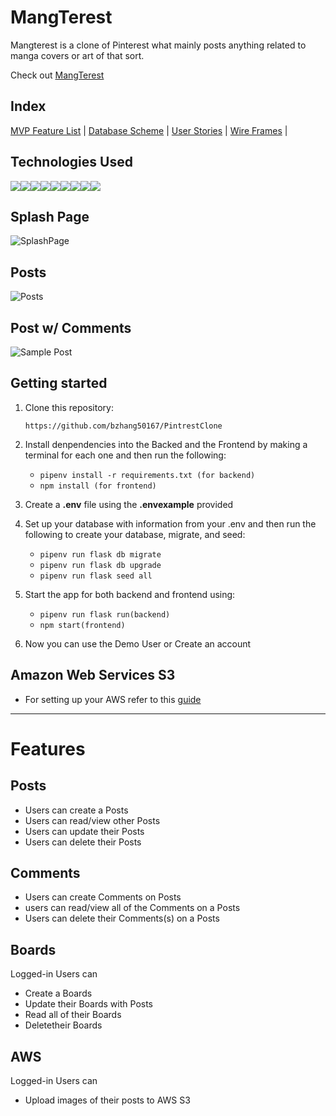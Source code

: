 # MangTerest
      
Mangterest is a clone of Pinterest what mainly posts anything related to manga covers or art of that sort.

Check out [MangTerest](https://mangaterest.onrender.com/)

## Index

[MVP Feature List](https://github.com/bzhang50167/PintrestClone/wiki/MVP-Feature-List) |
[Database Scheme](https://github.com/bzhang50167/PintrestClone/wiki/DB-Schema) |
[User Stories](https://github.com/bzhang50167/PintrestClone/wiki/User-Stories) |
[Wire Frames](https://github.com/bzhang50167/PintrestClone/wiki/WireFrame) |

## Technologies Used

<img src="https://img.shields.io/badge/JavaScript-323330?style=for-the-badge&logo=javascript&logoColor=F7DF1E" /><img src="https://img.shields.io/badge/Node.js-339933?style=for-the-badge&logo=nodedotjs&logoColor=white" /><img src="https://img.shields.io/badge/Express.js-000000?style=for-the-badge&logo=express&logoColor=white" /><img src="https://img.shields.io/badge/PostgreSQL-316192?style=for-the-badge&logo=postgresql&logoColor=white" /><img src="https://img.shields.io/badge/HTML5-E34F26?style=for-the-badge&logo=html5&logoColor=white" /><img src="https://img.shields.io/badge/CSS3-1572B6?style=for-the-badge&logo=css3&logoColor=white" /><img src="https://img.shields.io/badge/React-20232A?style=for-the-badge&logo=react&logoColor=61DAFB" /><img src="https://img.shields.io/badge/Redux-593D88?style=for-the-badge&logo=redux&logoColor=white" /><img src="https://img.shields.io/badge/GitHub-100000?style=for-the-badge&logo=github&logoColor=white" />

## Splash Page
![SplashPage](https://github.com/bzhang50167/PintrestClone/assets/117539908/7e5f35c9-064d-4ce1-9068-8d771eb286e8)

## Posts
![Posts](https://github.com/bzhang50167/PintrestClone/assets/117539908/7a66d319-c0e7-4cb2-8bbd-fa2fb8deafd3)


## Post w/ Comments
![Sample Post](https://github.com/bzhang50167/PintrestClone/assets/117539908/dce1e6b8-3848-4a65-b911-3cac4a3de1f8)


## Getting started
1. Clone this repository:

   `
   https://github.com/bzhang50167/PintrestClone
   `
2. Install denpendencies into the Backed and the Frontend by making a terminal for each one and then run the following:

   * `pipenv install -r requirements.txt (for backend)`
   * `npm install (for frontend)`

3. Create a **.env** file using the **.envexample** provided 

4. Set up your database with information from your .env and then run the following to create your database, migrate, and seed: 
 
   * `pipenv run flask db migrate`
   * `pipenv run flask db upgrade` 
   * `pipenv run flask seed all`

5. Start the app for both backend and frontend using:

   * `pipenv run flask run(backend)`
   * `npm start(frontend)`

6. Now you can use the Demo User or Create an account

## Amazon Web Services S3
* For setting up your AWS refer to this [guide](https://github.com/jdrichardsappacad/aws-s3-pern-demo)

***

# Features 

## Posts
* Users can create a Posts
* Users can read/view other Posts
* Users can update their Posts
* Users can delete their Posts

## Comments
* Users can create Comments on Posts
* users can read/view all of the Comments on a Posts
* Users can delete their Comments(s) on a Posts

## Boards
Logged-in Users can
* Create a Boards
* Update their Boards with Posts
* Read all of their Boards
* Deletetheir Boards

## AWS
Logged-in Users can
* Upload images of their posts to AWS S3

